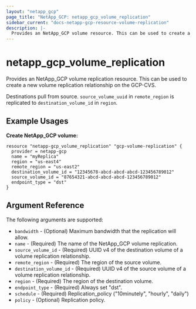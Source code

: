 ```yaml
---
layout: "netapp_gcp"
page_title: "NetApp_GCP: netapp_gcp_volume_replication"
sidebar_current: "docs-netapp-gcp-resource-volume-replication"
description: |-
  Provides an NetApp_GCP volume resource. This can be used to create a new volume replication relationship on the GCP-CVS.
---
```


# netapp_gcp\_volume\_replication

Provides an NetApp_GCP volume replication resource. This can be used to create a new volume replication relationship on the GCP-CVS.

Destinations pull from source. `source_volume_uuid` in `remote_region` is replicated to `destination_volume_id` in `region`.

## Example Usages

**Create NetApp_GCP volume:**

```
resource "netapp-gcp_volume_replication" "gcp-volume-replication" {
  provider = netapp-gcp
  name = "myReplica"
  region = "us-east4"
  remote_region = "us-east2"
  destination_volume_id = "12345678-abcd-abcd-abcd-123456789012"
  source_volume_id = "87654321-abcd-abcd-abcd-123456789012"
  endpoint_type = "dst"
}
```

## Argument Reference

The following arguments are supported:

* `bandwidth` - (Optional) Maximum bandwidth that the replication will allow.
* `name` - (Required) The name of the NetApp_GCP volume replication.
* `source_volume_id` - (Required) UUID v4 of the destination volume of a volume replication relationship.
* `remote_region` - (Required) The region of the source volume.
* `destination_volume_id` - (Required) UUID v4 of the source volume of a volume replication relationship.
* `region` - (Required) The region of the destination volume.
* `endpoint_type` - (Required) Always set "dst".
* `schedule` - (Required) Replication_policy ("10minutely", "hourly", "daily")
* `policy` - (Optional) Replication policy.